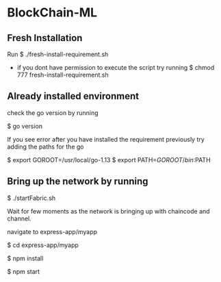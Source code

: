 # BlockChain-ML

## Fresh Installation 
Run $ ./fresh-install-requirement.sh 

* if you dont have permission to execute the script try running $ chmod 777 fresh-install-requirement.sh 

## Already installed environment

check the go version by running

$ go version

If you see error after you have installed the requirement previously try adding the paths for the go

$ export GOROOT=/usr/local/go-1.13
$ export PATH=$GOROOT/bin:$PATH

## Bring up the network by running 

$ ./startFabric.sh

Wait for few moments as the network is bringing up with chaincode and channel.

navigate to express-app/myapp

$ cd express-app/myapp

$ npm install

$ npm start
